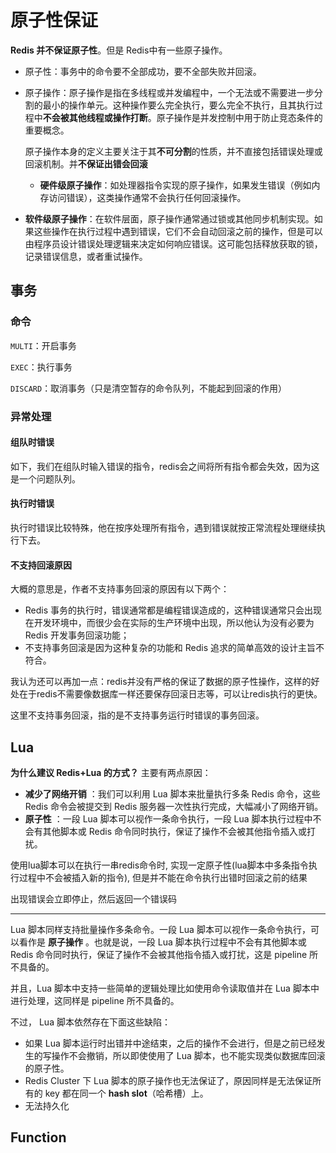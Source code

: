 # 原子性保证

**Redis 并不保证原子性**。但是 Redis中有一些原子操作。

- 原子性：事务中的命令要不全部成功，要不全部失败并回滚。

- 原子操作：原子操作是指在多线程或并发编程中，一个无法或不需要进一步分割的最小的操作单元。这种操作要么完全执行，要么完全不执行，且其执行过程中**不会被其他线程或操作打断**。原子操作是并发控制中用于防止竞态条件的重要概念。

  原子操作本身的定义主要关注于其**不可分割**的性质，并不直接包括错误处理或回滚机制。并**不保证出错会回滚**

  - **硬件级原子操作**：如处理器指令实现的原子操作，如果发生错误（例如内存访问错误），这类操作通常不会执行任何回滚操作。
- **软件级原子操作**：在软件层面，原子操作通常通过锁或其他同步机制实现。如果这些操作在执行过程中遇到错误，它们不会自动回滚之前的操作，但是可以由程序员设计错误处理逻辑来决定如何响应错误。这可能包括释放获取的锁，记录错误信息，或者重试操作。

## 事务

### 命令

`MULTI`：开启事务

`EXEC`：执行事务

`DISCARD`：取消事务（只是清空暂存的命令队列，不能起到回滚的作用）

### 异常处理

#### 组队时错误

如下，我们在组队时输入错误的指令，redis会之间将所有指令都会失效，因为这是一个问题队列。

#### 执行时错误

执行时错误比较特殊，他在按序处理所有指令，遇到错误就按正常流程处理继续执行下去。

#### 不支持回滚原因

大概的意思是，作者不支持事务回滚的原因有以下两个：

- Redis 事务的执行时，错误通常都是编程错误造成的，这种错误通常只会出现在开发环境中，而很少会在实际的生产环境中出现，所以他认为没有必要为 Redis 开发事务回滚功能；
- 不支持事务回滚是因为这种复杂的功能和 Redis 追求的简单高效的设计主旨不符合。

我认为还可以再加一点：redis并没有严格的保证了数据的原子性操作，这样的好处在于redis不需要像数据库一样还要保存回滚日志等，可以让redis执行的更快。

这里不支持事务回滚，指的是不支持事务运行时错误的事务回滚。

## Lua

**为什么建议 Redis+Lua 的方式？** 主要有两点原因：

- **减少了网络开销** ：我们可以利用 Lua 脚本来批量执行多条 Redis 命令，这些 Redis 命令会被提交到 Redis 服务器一次性执行完成，大幅减小了网络开销。
- **原子性** ：一段 Lua 脚本可以视作一条命令执行，一段 Lua 脚本执行过程中不会有其他脚本或 Redis 命令同时执行，保证了操作不会被其他指令插入或打扰。

使用lua脚本可以在执行一串redis命令时, 实现一定原子性(lua脚本中多条指令执行过程中不会被插入新的指令), 但是并不能在命令执行出错时回滚之前的结果

出现错误会立即停止，然后返回一个错误码

---

Lua 脚本同样支持批量操作多条命令。一段 Lua 脚本可以视作一条命令执行，可以看作是 **原子操作** 。也就是说，一段 Lua 脚本执行过程中不会有其他脚本或 Redis 命令同时执行，保证了操作不会被其他指令插入或打扰，这是 pipeline 所不具备的。

并且，Lua 脚本中支持一些简单的逻辑处理比如使用命令读取值并在 Lua 脚本中进行处理，这同样是 pipeline 所不具备的。

不过， Lua 脚本依然存在下面这些缺陷：

- 如果 Lua 脚本运行时出错并中途结束，之后的操作不会进行，但是之前已经发生的写操作不会撤销，所以即使使用了 Lua 脚本，也不能实现类似数据库回滚的原子性。
- Redis Cluster 下 Lua 脚本的原子操作也无法保证了，原因同样是无法保证所有的 key 都在同一个 **hash slot**（哈希槽）上。
- 无法持久化

## Function
